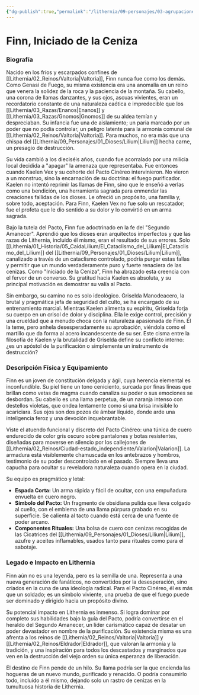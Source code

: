 ```yaml
---
{"dg-publish":true,"permalink":"/lithernia/09-personajes/03-agrupaciones/el-pacto-cinereo/finn/","tags":["lithernia","personajes","culto","Valarion","genasi"]}
---
```


# Finn, Iniciado de la Ceniza

### Biografía

Nacido en los fríos y escarpados confines de [[Lithernia/02_Reinos/Valtoria\|Valtoria]], Finn nunca fue como los demás. Como Genasi de Fuego, su misma existencia era una anomalía en un reino que venera la solidez de la roca y la paciencia de la montaña. Su cabello, una corona de llamas danzantes, y sus ojos, ascuas vivientes, eran un recordatorio constante de una naturaleza caótica e impredecible que los [[Lithernia/03_Razas/Enanos\|Enanos]] y [[Lithernia/03_Razas/Gnomos\|Gnomos]] de su aldea temían y despreciaban. Su infancia fue una de aislamiento; un paria marcado por un poder que no podía controlar, un peligro latente para la armonía comunal de [[Lithernia/02_Reinos/Valtoria\|Valtoria]]. Para muchos, no era más que una chispa del [[Lithernia/09_Personajes/01_Dioses/Lilium\|Lilium]] hecha carne, un presagio de destrucción.

Su vida cambió a los dieciséis años, cuando fue acorralado por una milicia local decidida a "apagar" la amenaza que representaba. Fue entonces cuando Kaelen Vex y su cohorte del Pacto Cinéreo intervinieron. No vieron a un monstruo, sino la encarnación de su doctrina: el fuego purificador. Kaelen no intentó reprimir las llamas de Finn, sino que le enseñó a verlas como una bendición, una herramienta sagrada para enmendar las creaciones fallidas de los dioses. Le ofreció un propósito, una familia y, sobre todo, aceptación. Para Finn, Kaelen Vex no fue solo un rescatador; fue el profeta que le dio sentido a su dolor y lo convirtió en un arma sagrada.

Bajo la tutela del Pacto, Finn fue adoctrinado en la fe del "Segundo Amanecer". Aprendió que los dioses eran arquitectos imperfectos y que las razas de Lithernia, incluido él mismo, eran el resultado de sus errores. Solo [[Lithernia/01_Historia/05_CaidaLilium/El_Cataclismo_del_Lilium\|El_Cataclismo_del_Lilium]] del [[Lithernia/09_Personajes/01_Dioses/Lilium\|Lilium]], canalizado a través de un cataclismo controlado, podría purgar estas fallas y permitir que un mundo verdaderamente puro y fuerte renaciera de las cenizas. Como "Iniciado de la Ceniza", Finn ha abrazado esta creencia con el fervor de un converso. Su gratitud hacia Kaelen es absoluta, y su principal motivación es demostrar su valía al Pacto.

Sin embargo, su camino no es solo ideológico. Griselda Manodeacero, la brutal y pragmática jefa de seguridad del culto, se ha encargado de su entrenamiento marcial. Mientras Kaelen alimenta su espíritu, Griselda forja su cuerpo en un crisol de dolor y disciplina. Ella le exige control, precisión y una crueldad que a menudo choca con la naturaleza apasionada de Finn. Él la teme, pero anhela desesperadamente su aprobación, viéndola como el martillo que da forma al acero incandescente de su ser. Este cisma entre la filosofía de Kaelen y la brutalidad de Griselda define su conflicto interno: ¿es un apóstol de la purificación o simplemente un instrumento de destrucción?

### Descripción Física y Equipamiento

Finn es un joven de constitución delgada y ágil, cuya herencia elemental es inconfundible. Su piel tiene un tono ceniciento, surcada por finas líneas que brillan como vetas de magma cuando canaliza su poder o sus emociones se desbordan. Su cabello es una llama perpetua, de un naranja intenso con destellos violetas, que ondea lentamente como si una brisa invisible lo acariciara. Sus ojos son dos pozos de ámbar líquido, donde arde una inteligencia feroz y una devoción inquebrantable.

Viste el atuendo funcional y discreto del Pacto Cinéreo: una túnica de cuero endurecido de color gris oscuro sobre pantalones y botas resistentes, diseñadas para moverse en silencio por los callejones de [[Lithernia/02_Reinos/Ciudad-estado_independiente/Valarion\|Valarion]]. La armadura está visiblemente chamuscada en los antebrazos y hombros, testimonio de su poder descontrolado en el pasado. Siempre lleva una capucha para ocultar su reveladora naturaleza cuando opera en la ciudad.

Su equipo es pragmático y letal:
*   **Espada Corta:** Un arma rápida y fácil de ocultar, con una empuñadura envuelta en cuero negro.
*   **Símbolo del Pacto:** Un fragmento de obsidiana pulida que lleva colgado al cuello, con el emblema de una llama púrpura grabado en su superficie. Se calienta al tacto cuando está cerca de una fuente de poder arcano.
*   **Componentes Rituales:** Una bolsa de cuero con cenizas recogidas de las Cicatrices del [[Lithernia/09_Personajes/01_Dioses/Lilium\|Lilium]], azufre y aceites inflamables, usados tanto para rituales como para el sabotaje.

### Legado e Impacto en Lithernia

Finn aún no es una leyenda, pero es la semilla de una. Representa a una nueva generación de fanáticos, no convertidos por la desesperación, sino criados en la cuna de una ideología radical. Para el Pacto Cinéreo, él es más que un soldado; es un símbolo viviente, una prueba de que el fuego puede ser dominado y dirigido hacia un propósito divino.

Su potencial impacto en Lithernia es inmenso. Si logra dominar por completo sus habilidades bajo la guía del Pacto, podría convertirse en el heraldo del Segundo Amanecer, un líder carismático capaz de desatar un poder devastador en nombre de la purificación. Su existencia misma es una afrenta a los reinos de [[Lithernia/02_Reinos/Valtoria\|Valtoria]] y [[Lithernia/02_Reinos/Eldrador\|Eldrador]], que valoran la armonía y la tradición, y una inspiración para todos los descastados y marginados que ven en la destrucción del viejo orden su única esperanza de liberación.

El destino de Finn pende de un hilo. Su llama podría ser la que encienda las hogueras de un nuevo mundo, purificado y renacido. O podría consumirlo todo, incluido a él mismo, dejando solo un rastro de cenizas en la tumultuosa historia de Lithernia.

